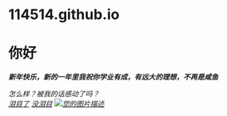 # 114514.github.io
<html><head><meta http-equiv="Content-Type" content="text/html;charset=utf-8">
</head><body><h1>你好</h1>
<p><b><i>新年快乐，新的一年里我祝你学业有成，有远大的理想，不再是咸鱼<i></i></i></b></p><i><i>
<div>怎么样？被我的话感动了吗？</div>
<a href="https://image.baidu.com/search/detail?ct=503316480&z=0&ipn=d&word=打胶枪&step_word=&hs=0&pn=0&spn=0&di=7169026086108397569&pi=0&rn=1&tn=baiduimagedetail&is=0%2C0&istype=0&ie=utf-8&oe=utf-8&in=&cl=2&lm=-1&st=undefined&cs=1732291802%2C3761424956&os=1645783794%2C3442238565&simid=4217449699%2C695907824&adpicid=0&lpn=0&ln=553&fr=&fmq=1672580123601_R&fm=&ic=undefined&s=undefined&hd=undefined&latest=undefined&copyright=undefined&se=&sme=&tab=0&width=undefined&height=undefined&face=undefined&ist=&jit=&cg=&bdtype=0&oriquery=&objurl=https%3A%2F%2Fgimg2.baidu.com%2Fimage_search%2Fsrc%3Dhttp%3A%2F%2Fimg.alicdn.com%2Fimgextra%2Fi2%2F40066969%2FTB2BoN1XQ6z11Bjy0FoXXbvkpXa_!!40066969.jpg%26refer%3Dhttp%3A%2F%2Fimg.alicdn.com%26app%3D2002%26size%3Df9999%2C10000%26q%3Da80%26n%3D0%26g%3D0n%26fmt%3Dauto%3Fsec%3D1675172139%26t%3D87e266c2516d4b55e0b092e2c1c7deb6&fromurl=ippr_z2C%24qAzdH3FAzdH3Fvg_z%26e3By5yvw6p_z%26e3Bv54AzdH3FP6517vpAzdH3Fcnladlllca8cAzdH3F&gsm=1e&rpstart=0&rpnum=0&islist=&querylist=&nojc=undefined&dyTabStr=MCwzLDIsOCw2LDEsNCw1LDcsOQ%3D%3D">泪目了</a>
<a href="https://image.baidu.com/search/detail?ct=503316480&z=0&ipn=d&word=龙玉涛&step_word=&hs=0&pn=11&spn=0&di=7169026086108397569&pi=0&rn=1&tn=baiduimagedetail&is=0%2C0&istype=2&ie=utf-8&oe=utf-8&in=&cl=2&lm=-1&st=-1&cs=3021821576%2C3206863511&os=3581427975%2C2908209899&simid=3021821576%2C3206863511&adpicid=0&lpn=0&ln=376&fr=&fmq=1672580305038_R&fm=result&ic=&s=undefined&hd=&latest=&copyright=&se=&sme=&tab=0&width=&height=&face=undefined&ist=&jit=&cg=&bdtype=0&oriquery=&objurl=https%3A%2F%2Fgimg2.baidu.com%2Fimage_search%2Fsrc%3Dhttp%3A%2F%2Fi-1.peise.net%2F2019%2F11%2F12%2FKDYwMHgp%2Fd3f0f208-2139-46e7-bfb8-0e9456986f39.jpg%26refer%3Dhttp%3A%2F%2Fi-1.peise.net%26app%3D2002%26size%3Df9999%2C10000%26q%3Da80%26n%3D0%26g%3D0n%26fmt%3Dauto%3Fsec%3D1675172312%26t%3Df622fe8cdf040ae4e4155ef24c33de7b&fromurl=ippr_z2C%24qAzdH3FAzdH3Fooo_z%26e3Brjtfj_z%26e3BgjpAzdH3Fwzf5upAzdH3Fmcmm8_z%26e3Bip4s&gsm=1e&rpstart=0&rpnum=0&islist=&querylist=&nojc=undefined&dyTabStr=MCwzLDYsMSw0LDUsMiw4LDcsOQ%3D%3D">没泪目</a>
<a href='您的目标网址' target='_blank'><img src="https://tudingtu.cn/i/2023/01/02/h04byc.webp" alt='您的图片描述' /></a>
</i></i></body></html>

